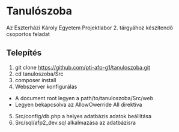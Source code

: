 # Tanulószoba
Az Eszterházi Károly Egyetem Projektlabor 2. tárgyához készítendő csoportos feladat

## Telepítés
1. git clone https://github.com/pti-afp-g1/tanuloszoba.git
2. cd tanuloszoba/Src
3. composer install
4. Webszerver konfigurálás
  - A document root legyen a path/to/tanuloszoba/Src/web
  - Legyen bekapcsolva az AllowOwerride All direktíva
5. Src/config/db.php a helyes adatbázis adatok beállítása
6. Src/sql/afp2_dev.sql alkalmazása az adatbázisra
